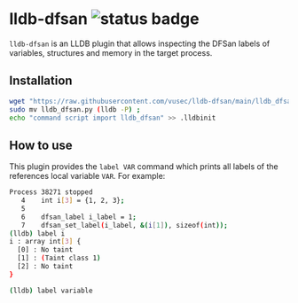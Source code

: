 # lldb-dfsan ![status badge](https://github.com/vusec/lldb-dfsan/actions/workflows/tests.yml/badge.svg)


`lldb-dfsan` is an LLDB plugin that allows inspecting the DFSan labels of
variables, structures and memory in the target process.

## Installation

```bash
wget "https://raw.githubusercontent.com/vusec/lldb-dfsan/main/lldb_dfsan.py" ;
sudo mv lldb_dfsan.py (lldb -P) ;
echo "command script import lldb_dfsan" >> .lldbinit
```

## How to use

This plugin provides the `label VAR` command which prints all labels of the
references local variable `VAR`. For example:

```bash
Process 38271 stopped
   4    int i[3] = {1, 2, 3};
   5   
   6    dfsan_label i_label = 1;
   7    dfsan_set_label(i_label, &(i[1]), sizeof(int));
(lldb) label i
i : array int[3] {
  [0] : No taint
  [1] : (Taint class 1)
  [2] : No taint
}

(lldb) label variable
```